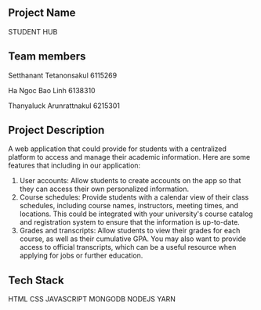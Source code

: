 ## Project Name
STUDENT HUB


## Team members
Setthanant Tetanonsakul 6115269

Ha Ngoc Bao Linh 6138310

Thanyaluck Arunrattnakul 6215301


## Project Description
A web application that could provide for students with a centralized platform to access and manage their academic information. Here are some features that including in our application:
1. User accounts: Allow students to create accounts on the app so that they can access their own personalized information. 
2. Course schedules: Provide students with a calendar view of their class schedules, including course names, instructors, meeting times, and locations. This could be integrated with your university's course catalog and registration system to ensure that the information is up-to-date.
3. Grades and transcripts: Allow students to view their grades for each course, as well as their cumulative GPA. You may also want to provide access to official transcripts, which can be a useful resource when applying for jobs or further education.

## Tech Stack
 HTML
 CSS
 JAVASCRIPT
 MONGODB
 NODEJS
 YARN
